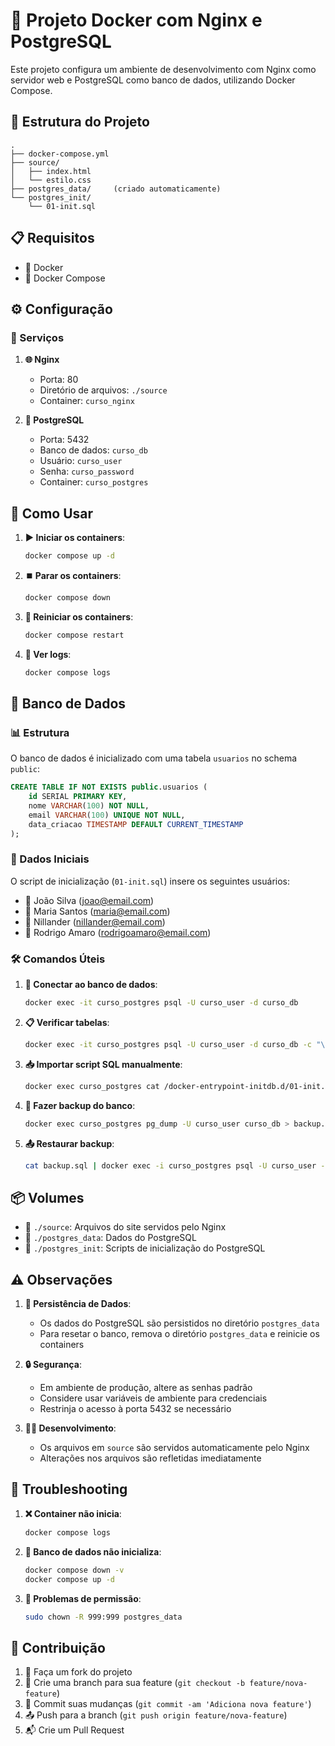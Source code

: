 # 🐳 Projeto Docker com Nginx e PostgreSQL

Este projeto configura um ambiente de desenvolvimento com Nginx como servidor web e PostgreSQL como banco de dados, utilizando Docker Compose.

## 📁 Estrutura do Projeto

```
.
├── docker-compose.yml
├── source/
│   ├── index.html
│   └── estilo.css
├── postgres_data/     (criado automaticamente)
└── postgres_init/
    └── 01-init.sql
```

## 📋 Requisitos

- 🐳 Docker
- 🐙 Docker Compose

## ⚙️ Configuração

### 🚀 Serviços

1. **🌐 Nginx**
   - Porta: 80
   - Diretório de arquivos: `./source`
   - Container: `curso_nginx`

2. **🐘 PostgreSQL**
   - Porta: 5432
   - Banco de dados: `curso_db`
   - Usuário: `curso_user`
   - Senha: `curso_password`
   - Container: `curso_postgres`

## 🚀 Como Usar

1. **▶️ Iniciar os containers**:
   ```bash
   docker compose up -d
   ```

2. **⏹️ Parar os containers**:
   ```bash
   docker compose down
   ```

3. **🔄 Reiniciar os containers**:
   ```bash
   docker compose restart
   ```

4. **📝 Ver logs**:
   ```bash
   docker compose logs
   ```

## 💾 Banco de Dados

### 📊 Estrutura

O banco de dados é inicializado com uma tabela `usuarios` no schema `public`:

```sql
CREATE TABLE IF NOT EXISTS public.usuarios (
    id SERIAL PRIMARY KEY,
    nome VARCHAR(100) NOT NULL,
    email VARCHAR(100) UNIQUE NOT NULL,
    data_criacao TIMESTAMP DEFAULT CURRENT_TIMESTAMP
);
```

### 👥 Dados Iniciais

O script de inicialização (`01-init.sql`) insere os seguintes usuários:
- 👤 João Silva (joao@email.com)
- 👤 Maria Santos (maria@email.com)
- 👤 Nillander (nillander@email.com)
- 👤 Rodrigo Amaro (rodrigoamaro@email.com)

### 🛠️ Comandos Úteis

1. **🔌 Conectar ao banco de dados**:
   ```bash
   docker exec -it curso_postgres psql -U curso_user -d curso_db
   ```

2. **📋 Verificar tabelas**:
   ```bash
   docker exec -it curso_postgres psql -U curso_user -d curso_db -c "\dt public.*"
   ```

3. **📥 Importar script SQL manualmente**:
   ```bash
   docker exec curso_postgres cat /docker-entrypoint-initdb.d/01-init.sql
   ```

4. **💾 Fazer backup do banco**:
   ```bash
   docker exec curso_postgres pg_dump -U curso_user curso_db > backup.sql
   ```

5. **📤 Restaurar backup**:
   ```bash
   cat backup.sql | docker exec -i curso_postgres psql -U curso_user -d curso_db
   ```

## 📦 Volumes

- 📂 `./source`: Arquivos do site servidos pelo Nginx
- 💾 `./postgres_data`: Dados do PostgreSQL
- 📝 `./postgres_init`: Scripts de inicialização do PostgreSQL

## ⚠️ Observações

1. **💾 Persistência de Dados**:
   - Os dados do PostgreSQL são persistidos no diretório `postgres_data`
   - Para resetar o banco, remova o diretório `postgres_data` e reinicie os containers

2. **🔒 Segurança**:
   - Em ambiente de produção, altere as senhas padrão
   - Considere usar variáveis de ambiente para credenciais
   - Restrinja o acesso à porta 5432 se necessário

3. **👨‍💻 Desenvolvimento**:
   - Os arquivos em `source` são servidos automaticamente pelo Nginx
   - Alterações nos arquivos são refletidas imediatamente

## 🔧 Troubleshooting

1. **❌ Container não inicia**:
   ```bash
   docker compose logs
   ```

2. **💾 Banco de dados não inicializa**:
   ```bash
   docker compose down -v
   docker compose up -d
   ```

3. **🔑 Problemas de permissão**:
   ```bash
   sudo chown -R 999:999 postgres_data
   ```

## 🤝 Contribuição

1. 🍴 Faça um fork do projeto
2. 🌿 Crie uma branch para sua feature (`git checkout -b feature/nova-feature`)
3. 💾 Commit suas mudanças (`git commit -am 'Adiciona nova feature'`)
4. 📤 Push para a branch (`git push origin feature/nova-feature`)
5. 📬 Crie um Pull Request